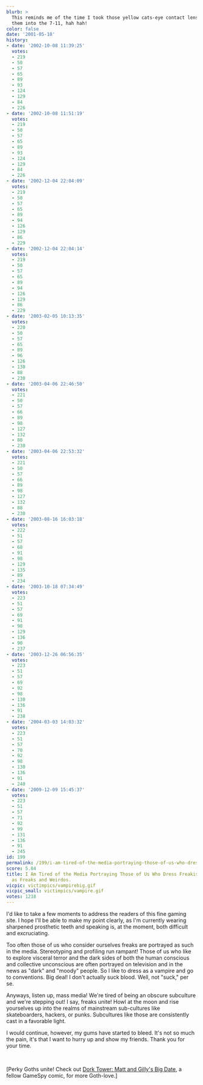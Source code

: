 ```yaml
---
blurb: >
  This reminds me of the time I took those yellow cats-eye contact lenses and wore
  them into the 7-11, hah hah!
color: false
date: '2001-05-18'
history:
- date: '2002-10-08 11:39:25'
  votes:
  - 219
  - 50
  - 57
  - 65
  - 89
  - 93
  - 124
  - 129
  - 84
  - 226
- date: '2002-10-08 11:51:19'
  votes:
  - 219
  - 50
  - 57
  - 65
  - 89
  - 93
  - 124
  - 129
  - 84
  - 226
- date: '2002-12-04 22:04:09'
  votes:
  - 219
  - 50
  - 57
  - 65
  - 89
  - 94
  - 126
  - 129
  - 86
  - 229
- date: '2002-12-04 22:04:14'
  votes:
  - 219
  - 50
  - 57
  - 65
  - 89
  - 94
  - 126
  - 129
  - 86
  - 229
- date: '2003-02-05 10:13:35'
  votes:
  - 220
  - 50
  - 57
  - 65
  - 89
  - 96
  - 126
  - 130
  - 88
  - 230
- date: '2003-04-06 22:46:50'
  votes:
  - 221
  - 50
  - 57
  - 66
  - 89
  - 98
  - 127
  - 132
  - 88
  - 230
- date: '2003-04-06 22:53:32'
  votes:
  - 221
  - 50
  - 57
  - 66
  - 89
  - 98
  - 127
  - 132
  - 88
  - 230
- date: '2003-08-16 16:03:18'
  votes:
  - 222
  - 51
  - 57
  - 68
  - 91
  - 98
  - 129
  - 135
  - 89
  - 234
- date: '2003-10-18 07:34:49'
  votes:
  - 223
  - 51
  - 57
  - 69
  - 91
  - 98
  - 129
  - 136
  - 90
  - 237
- date: '2003-12-26 06:56:35'
  votes:
  - 223
  - 51
  - 57
  - 69
  - 92
  - 98
  - 130
  - 136
  - 91
  - 238
- date: '2004-03-03 14:03:32'
  votes:
  - 223
  - 51
  - 57
  - 70
  - 92
  - 98
  - 130
  - 136
  - 91
  - 240
- date: '2009-12-09 15:45:37'
  votes:
  - 223
  - 51
  - 57
  - 71
  - 92
  - 99
  - 131
  - 136
  - 91
  - 245
id: 199
permalink: /199/i-am-tired-of-the-media-portraying-those-of-us-who-dress-freakish-and-wierd-as-freaks-and-weirdos/
score: 5.84
title: I Am Tired of the Media Portraying Those of Us Who Dress Freakish and Wierd
  as Freaks and Weirdos.
vicpic: victimpics/vampirebig.gif
vicpic_small: victimpics/vampire.gif
votes: 1218
---
```


I'd like to take a few moments to address the readers of this fine
gaming site. I hope I'll be able to make my point clearly, as I'm
currently wearing sharpened prosthetic teeth and speaking is, at the
moment, both difficult and excruciating.

Too often those of us who consider ourselves freaks are portrayed as
such in the media. Stereotyping and profiling run rampant! Those of us
who like to explore visceral terror and the dark sides of both the human
conscious and collective unconscious are often portrayed on television
and in the news as "dark" and "moody" people. So I like to dress as a
vampire and go to conventions. Big deal! I don't actually suck blood.
Well, not "suck," per se.

Anyways, listen up, mass media! We're tired of being an obscure
subculture and we're stepping out! I say, freaks unite! Howl at the moon
and rise yourselves up into the realms of mainstream sub-cultures like
skateboarders, hackers, or punks. Subcultures like those are
consistently cast in a favorable light.

I would continue, however, my gums have started to bleed. It's not so
much the pain, it's that I want to hurry up and show my friends. Thank
you for your time.

&nbsp;

\[Perky Goths unite! Check out [Dork Tower: Matt and Gilly's Big
Date](http://web.archive.org/web/20010518000000/http://gamespy.com/comics/dorktower/comics/comicbooks/bigdate.html),
a fellow GameSpy comic, for more Goth-love.\]